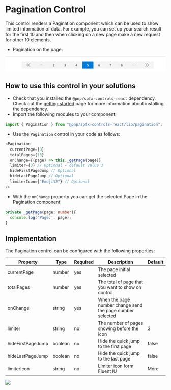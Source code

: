 # Pagination Control

This control renders a Pagination component which can be used to show limited information of data. For example, you can set up your search result for the first 10 and then when clicking on a new page make a new request for other 10 elements.

- Pagination on the page:

![Pagination control](../assets/Pagination.gif)

## How to use this control in your solutions

- Check that you installed the `@pnp/spfx-controls-react` dependency. Check out the [getting started](../../#getting-started) page for more information about installing the dependency.
- Import the following modules to your component:

```typescript
import { Pagination } from "@pnp/spfx-controls-react/lib/pagination";
```

- Use the `Pagination` control in your code as follows:

```typescript
<Pagination
  currentPage={3}
  totalPages={13} 
  onChange={(page) => this._getPage(page)}
  limiter={3} // Optional - default value 3
  hideFirstPageJump // Optional
  hideLastPageJump // Optional
  limiterIcon={"Emoji12"} // Optional
/>
```

- With the `onChange` property you can get the selected Page in the Pagination component:

```typescript
private _getPage(page: number){
  console.log('Page:', page);
}
```

## Implementation

The Pagination control can be configured with the following properties:

| Property          | Type    | Required | Description                                               | Default |
| ----------------- | ------- | -------- | --------------------------------------------------------- | ------- |
| currentPage       | number  | yes      | The page initial selected                                 |         |
| totalPages        | number  | yes      | The total of page that you want to show on control        |         |
| onChange          | string  | yes      | When the page number change send the page number selected |         |
| limiter           | string  | no       | The number of pages showing before the icon               | 3       |
| hideFirstPageJump | boolean | no       | Hide the quick jump to the first page                     | false   |
| hideLastPageJump  | boolean | no       | Hide the quick jump to the last page                      | false   |
| limiterIcon       | string  | no       | Limiter icon form Fluent IU                               | More    |

![](https://telemetry.sharepointpnp.com/sp-dev-fx-controls-react/wiki/controls/Pagination)

